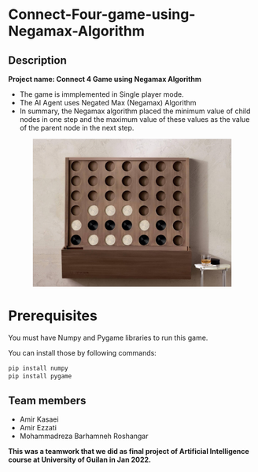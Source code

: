 # Connect-Four-game-using-Negamax-Algorithm

## Description
**Project name: Connect 4 Game using Negamax Algorithm**

- The game is immplemented in Single player mode.
- The AI Agent uses Negated Max (Negamax) Algorithm
- In summary, the Negamax algorithm placed the minimum value of child nodes in one step and the maximum value of these values as the value of the parent node in the next step.

<div align="center"><img src="https://github.com/amirkasaei/4-In-A-Line-game/blob/main/assets/img/game.png?raw=true" width="80%" /></div>


# Prerequisites
You must have Numpy and Pygame libraries to run this game.

You can install those by following commands:
    
    pip install numpy
    pip install pygame

    
## Team members
- Amir Kasaei 
- Amir Ezzati  
- Mohammadreza Barhamneh Roshangar  

**This was a teamwork that we did as final project of Artificial Intelligence course at University of Guilan in Jan 2022.**
    
